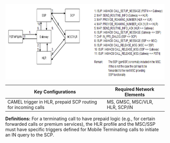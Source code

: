 <img src="images/CS_Prepaid_Terminating_Call.png" style="width:6.80036in;height:2.48346in"
alt="A diagram of a diagram AI-generated content may be incorrect." />

| **Key Configurations** | **Required Network Elements** |
|----|----|
| CAMEL trigger in HLR, prepaid SCP routing for incoming calls | MS, GMSC, MSC/VLR, HLR, SCP/IN |

**Definitions:** For a terminating call to have prepaid logic (e.g., for
certain forwarded calls or premium services), the HLR profile and the
MSC/SSP must have specific triggers defined for Mobile Terminating calls
to initiate an IN query to the SCP.
